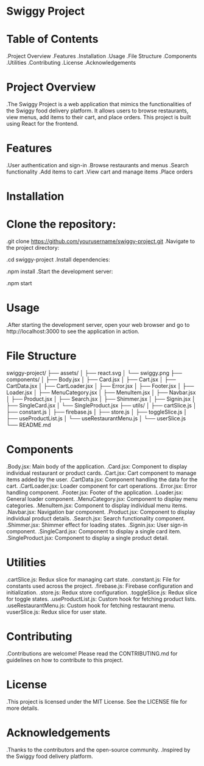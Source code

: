 # Swiggy Project

# Table of Contents

.Project Overview
.Features
.Installation
.Usage
.File Structure
.Components
.Utilities
.Contributing
.License
.Acknowledgements

# Project Overview

.The Swiggy Project is a web application that mimics the functionalities of the Swiggy food delivery platform. It allows users to browse restaurants, view menus, add items to their cart, and place orders. This project is built using React for the frontend.

# Features

.User authentication and sign-in
.Browse restaurants and menus
.Search functionality
.Add items to cart
.View cart and manage items
.Place orders

# Installation

# Clone the repository:

.git clone https://github.com/yourusername/swiggy-project.git
.Navigate to the project directory:

.cd swiggy-project
.Install dependencies:

.npm install
.Start the development server:

.npm start

# Usage

.After starting the development server, open your web browser and go to http://localhost:3000 to see the application in action.

# File Structure

swiggy-project/
├── assets/
│ ├── react.svg
│ └── swiggy.png
├── components/
│ ├── Body.jsx
│ ├── Card.jsx
│ ├── Cart.jsx
│ ├── CartData.jsx
│ ├── CartLoader.jsx
│ ├── Error.jsx
│ ├── Footer.jsx
│ ├── Loader.jsx
│ ├── MenuCategory.jsx
│ ├── MenuItem.jsx
│ ├── Navbar.jsx
│ ├── Product.jsx
│ ├── Search.jsx
│ ├── Shimmer.jsx
│ ├── Signin.jsx
│ ├── SingleCard.jsx
│ └── SingleProduct.jsx
├── utils/
│ ├── cartSlice.js
│ ├── constant.js
│ ├── firebase.js
│ ├── store.js
│ ├── toggleSlice.js
│ ├── useProductList.js
│ └── useRestaurantMenu.js
│ └── userSlice.js
└── README.md

# Components

.Body.jsx: Main body of the application.
.Card.jsx: Component to display individual restaurant or product cards.
.Cart.jsx: Cart component to manage items added by the user.
.CartData.jsx: Component handling the data for the cart.
.CartLoader.jsx: Loader component for cart operations.
.Error.jsx: Error handling component.
.Footer.jsx: Footer of the application.
.Loader.jsx: General loader component.
.MenuCategory.jsx: Component to display menu categories.
.MenuItem.jsx: Component to display individual menu items.
.Navbar.jsx: Navigation bar component.
.Product.jsx: Component to display individual product details.
.Search.jsx: Search functionality component.
.Shimmer.jsx: Shimmer effect for loading states.
.Signin.jsx: User sign-in component.
.SingleCard.jsx: Component to display a single card item.
.SingleProduct.jsx: Component to display a single product detail.

# Utilities

.cartSlice.js: Redux slice for managing cart state.
.constant.js: File for constants used across the project.
.firebase.js: Firebase configuration and initialization.
.store.js: Redux store configuration.
.toggleSlice.js: Redux slice for toggle states.
.useProductList.js: Custom hook for fetching product lists.
.useRestaurantMenu.js: Custom hook for fetching restaurant menu.
vuserSlice.js: Redux slice for user state.

# Contributing

.Contributions are welcome! Please read the CONTRIBUTING.md for guidelines on how to contribute to this project.

# License

.This project is licensed under the MIT License. See the LICENSE file for more details.

# Acknowledgements

.Thanks to the contributors and the open-source community.
.Inspired by the Swiggy food delivery platform.
